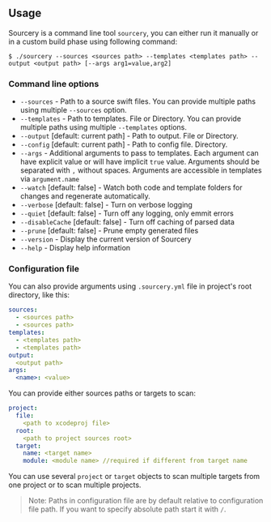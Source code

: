 ## Usage

Sourcery is a command line tool `sourcery`, you can either run it manually or in a custom build phase using following command:

```
$ ./sourcery --sources <sources path> --templates <templates path> --output <output path> [--args arg1=value,arg2]
```

### Command line options

- `--sources` - Path to a source swift files. You can provide multiple paths using multiple `--sources` option.
- `--templates` - Path to templates. File or Directory. You can provide multiple paths using multiple `--templates` options.
- `--output` [default: current path] - Path to output. File or Directory.
- `--config` [default: current path] - Path to config file. Directory.
- `--args` - Additional arguments to pass to templates. Each argument can have explicit value or will have implicit `true` value. Arguments should be separated with `,` without spaces. Arguments are accessible in templates via `argument.name`
- `--watch` [default: false] - Watch both code and template folders for changes and regenerate automatically.
- `--verbose` [default: false] - Turn on verbose logging
- `--quiet` [default: false] - Turn off any logging, only emmit errors
- `--disableCache` [default: false] - Turn off caching of parsed data
- `--prune` [default: false] - Prune empty generated files
- `--version` - Display the current version of Sourcery
- `--help` - Display help information

### Configuration file

You can also provide arguments using `.sourcery.yml` file in project's root directory, like this:

```yaml
sources:
  - <sources path>
  - <sources path>
templates:
  - <templates path>
  - <templates path>
output:
  <output path>
args:
  <name>: <value>
```

You can provide either sources paths or targets to scan:

```yaml
project:
  file:
    <path to xcodeproj file>
  root:
    <path to project sources root>
  target:
    name: <target name>
    module: <module name> //required if different from target name
```

You can use several `project` or `target` objects to scan multiple targets from one project or to scan multiple projects.

> Note: Paths in configuration file are by default relative to configuration file path. If you want to specify absolute path start it with `/`.